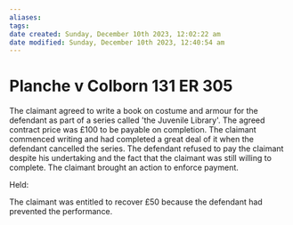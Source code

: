 ```yaml
---
aliases: 
tags: 
date created: Sunday, December 10th 2023, 12:02:22 am
date modified: Sunday, December 10th 2023, 12:40:54 am
---
```


# Planche v Colborn 131 ER 305

The claimant agreed to write a book on costume and armour for the defendant as part of a series called 'the Juvenile Library'. The agreed contract price was £100 to be payable on completion. The claimant commenced writing and had completed a great deal of it when the defendant cancelled the series. The defendant refused to pay the claimant despite his undertaking and the fact that the claimant was still willing to complete. The claimant brought an action to enforce payment.  

  

Held:  

  

The claimant was entitled to recover £50 because the defendant had prevented the performance.
